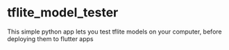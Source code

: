 # tflite_model_tester
 This simple python app lets you test tflite models on your computer, before deploying them to flutter apps
